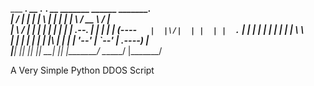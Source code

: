 ___  ___.  __  .__   __.  __   _______   ______        _______.   
|   \/   | |  | |  \ |  | |  | |       \ /  __  \      /       |   
|  \  /  | |  | |   \|  | |  | |  .--.  |  |  |  |    |   (----`   
|  |\/|  | |  | |  . `  | |  | |  |  |  |  |  |  |     \   \       
|  |  |  | |  | |  |\   | |  | |  '--'  |  `--'  | .----)   |      
|__|  |__| |__| |__| \__| |__| |_______/ \______/  |_______/       
                                                                   
                                                                   
A Very Simple Python DDOS Script  
